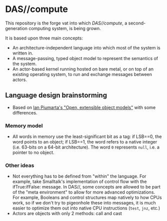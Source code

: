 # DAS//compute

This repository is the forge vat into which *DAS//compute*, a second-generation computing system, is being grown.

It is based upon three main concepts:
- An architecture-independent language into which most of the system is written in.
- A message-passing, typed object model to represent the semantics of the system.
- An actor-based kernel running hosted on bare metal, or on top of an existing operating system, to run and exchange messages between actors.

## Language design brainstorming

* Based on [Ian Piumarta's "Open, extensible object models"](https://www.piumarta.com/software/id-objmodel/objmodel2.pdf) with some differences.

### Memory model

* All words in memory use the least-significant bit as a tag: if LSB==0, the word points to an object; if LSB==1, the word refers to a native integer (i.e. 63-bits on a 64-bit architecture). The word `0` represents `null`, i.e. a pointer to no object.

### Other ideas

* Not everything has to be defined from "within" the language. For example, take Smalltalk's implementation of control flow with the ifTrue:ifFalse: message. In DAS//, some concepts are allowed to be part of the "meta environment" to allow for more advanced optimizations. For example, Booleans and control structures map natively to how CPUs work, so if we don't try to pigeonhole these into messages, it is much easier to optimize them out into native CPU instructions (`test`, `jnz`, etc.)
* Actors are objects with only 2 methods: call and cast
